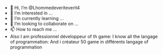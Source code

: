 - 👋 Hi, I’m @Lhommedeveriteverit4
- 👀 I’m interested in ...
- 🌱 I’m currently learning ...
- 💞️ I’m looking to collaborate on ...
- 📫 How to reach me ...
-  Also I am professionnel développeur of th game:
        I know all the langage of programmation: 
               And i créateur 50 game in différents langage of programmation 


<!---
Lhommedeveriteverit4/Lhommedeveriteverit4 is a ✨ special ✨ repository because its `README.md` (this file) appears on your GitHub profile.
You can click the Preview link to take a look at your changes.
--->
